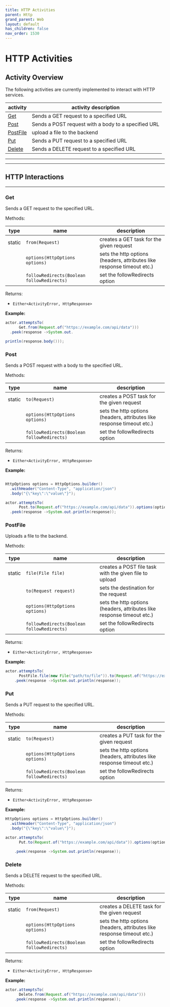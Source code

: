 ```yaml
---
title: HTTP Activities
parent: Http
grand_parent: Web
layout: default
has_children: false
nav_order: 1530
---
```


# HTTP Activities

## Activity Overview

The following activities are currently implemented to interact with HTTP services.

| activity              | activity description                                |
|-----------------------|-----------------------------------------------------|
| [Get](#Get)           | Sends a GET request to a specified URL              |
| [Post](#Post)         | Sends a POST request with a body to a specified URL |
| [PostFile](#PostFile) | upload a file to the backend                        |
| [Put](#Put)           | Sends a PUT request to a specified URL              |
| [Delete](#Delete)     | Sends a DELETE request to a specified URL           |

___
___

## HTTP Interactions

___

### Get

Sends a GET request to the specified URL.

Methods:

| type   | name                                       | description                                                            |
|--------|--------------------------------------------|------------------------------------------------------------------------|
| static | `from(Request)`                            | creates a GET task for the given request                               |
|        | `options(HttpOptions options)`             | sets the http options (headers, attributes like response timeout etc.) |
|        | `followRedirects(Boolean followRedirects)` | set the followRedirects option                                         |

Returns:

- `Either<ActivityError, HttpResponse>`

**Example:**

```java
actor.attemptsTo(
      Get.from(Request.of("https://example.com/api/data")))
  .peek(response ->System.out.

println(response.body()));
```

### Post

Sends a POST request with a body to the specified URL.

Methods:

| type   | name                                       | description                                                            |
|--------|--------------------------------------------|------------------------------------------------------------------------|
| static | `to(Request)`                              | creates a POST task for the given request                              |
|        | `options(HttpOptions options)`             | sets the http options (headers, attributes like response timeout etc.) |
|        | `followRedirects(Boolean followRedirects)` | set the followRedirects option                                         |

Returns:

- `Either<ActivityError, HttpResponse>`

**Example:**

```java

HttpOptions options = HttpOptions.builder()
  .withHeader("Content-Type", "application/json")
  .body("{\"key\":\"value\"}");

actor.attemptsTo(
      Post.to(Request.of("https://example.com/api/data")).options(options))
  .peek(response ->System.out.println(response));
```

### PostFile

Uploads a file to the backend.

Methods:

| type   | name                                       | description                                                            |
|--------|--------------------------------------------|------------------------------------------------------------------------|
| static | `file(File file)`                          | creates a POST file task with the given file to upload                 |
|        | `to(Request request)`                      | sets the destination for the request                                   |
|        | `options(HttpOptions options)`             | sets the http options (headers, attributes like response timeout etc.) |
|        | `followRedirects(Boolean followRedirects)` | set the followRedirects option                                         |


Returns:

- `Either<ActivityError, HttpResponse>`

**Example:**

```java
actor.attemptsTo(
      PostFile.file(new File("path/to/file")).to(Request.of("https://example.com/api/data"))))
    .peek(response ->System.out.println(response));

```

### Put

Sends a PUT request to the specified URL.

Methods:

| type   | name                                       | description                                                            |
|--------|--------------------------------------------|------------------------------------------------------------------------|
| static | `to(Request)`                              | creates a PUT task for the given request                               |
|        | `options(HttpOptions options)`             | sets the http options (headers, attributes like response timeout etc.) |
|        | `followRedirects(Boolean followRedirects)` | set the followRedirects option                                         |

Returns:

- `Either<ActivityError, HttpResponse>`

**Example:**

```java
HttpOptions options = HttpOptions.builder()
  .withHeader("Content-Type", "application/json")
  .body("{\"key\":\"value\"}");

actor.attemptsTo(
      Put.to(Request.of("https://example.com/api/data")).options(options))

    .peek(response ->System.out.println(response));
```

### Delete

Sends a DELETE request to the specified URL.

Methods:

| type   | name                                       | description                                                            |
|--------|--------------------------------------------|------------------------------------------------------------------------|
| static | `from(Request)`                            | creates a DELETE task for the given request                            |
|        | `options(HttpOptions options)`             | sets the http options (headers, attributes like response timeout etc.) |
|        | `followRedirects(Boolean followRedirects)` | set the followRedirects option                                         |

Returns:

- `Either<ActivityError, HttpResponse>`

**Example:**

```java
actor.attemptsTo(
      Delete.from(Request.of("https://example.com/api/data")))
    .peek(response ->System.out.println(response));
```
